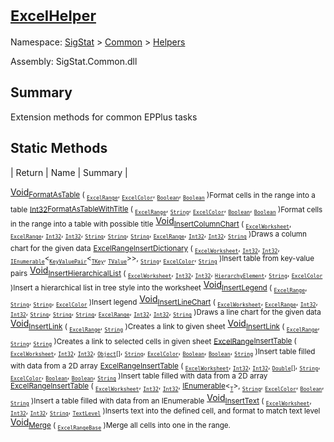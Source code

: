 # <sub>[ExcelHelper](./ExcelHelper.md)</sub>

Namespace: [SigStat]() > [Common](./../README.md) > [Helpers](./README.md)

Assembly: SigStat.Common.dll

## Summary
Extension methods for common EPPlus tasks

## Static Methods

| Return | Name | Summary | 

[Void](https://docs.microsoft.com/en-us/dotnet/api/System.Void)<sub>[FormatAsTable](./Methods/ExcelHelper-100663987.md) ( <sub>[`ExcelRange`](./ExcelHelper.md)</sub>, <sub>[`ExcelColor`](./Excel/ExcelColor.md)</sub>, <sub>[`Boolean`](https://docs.microsoft.com/en-us/dotnet/api/System.Boolean)</sub>, <sub>[`Boolean`](https://docs.microsoft.com/en-us/dotnet/api/System.Boolean)</sub> )</sub><sub>Format cells in the range into a table</sub>
<sub>[Int32](https://docs.microsoft.com/en-us/dotnet/api/System.Int32)</sub><sub>[FormatAsTableWithTitle](./Methods/ExcelHelper-100663988.md) ( <sub>[`ExcelRange`](./ExcelHelper.md)</sub>, <sub>[`String`](https://docs.microsoft.com/en-us/dotnet/api/System.String)</sub>, <sub>[`ExcelColor`](./Excel/ExcelColor.md)</sub>, <sub>[`Boolean`](https://docs.microsoft.com/en-us/dotnet/api/System.Boolean)</sub>, <sub>[`Boolean`](https://docs.microsoft.com/en-us/dotnet/api/System.Boolean)</sub> )</sub><sub>Format cells in the range into a table with possible title</sub>
[Void](https://docs.microsoft.com/en-us/dotnet/api/System.Void)<sub>[InsertColumnChart](./Methods/ExcelHelper-100664000.md) ( <sub>[`ExcelWorksheet`](./ExcelHelper.md)</sub>, <sub>[`ExcelRange`](./ExcelHelper.md)</sub>, <sub>[`Int32`](https://docs.microsoft.com/en-us/dotnet/api/System.Int32)</sub>, <sub>[`Int32`](https://docs.microsoft.com/en-us/dotnet/api/System.Int32)</sub>, <sub>[`String`](https://docs.microsoft.com/en-us/dotnet/api/System.String)</sub>, <sub>[`String`](https://docs.microsoft.com/en-us/dotnet/api/System.String)</sub>, <sub>[`String`](https://docs.microsoft.com/en-us/dotnet/api/System.String)</sub>, <sub>[`ExcelRange`](./ExcelHelper.md)</sub>, <sub>[`Int32`](https://docs.microsoft.com/en-us/dotnet/api/System.Int32)</sub>, <sub>[`Int32`](https://docs.microsoft.com/en-us/dotnet/api/System.Int32)</sub>, <sub>[`String`](https://docs.microsoft.com/en-us/dotnet/api/System.String)</sub> )</sub><sub>Draws a column chart for the given data</sub>
<sub>[ExcelRange](./ExcelHelper.md)</sub><sub>[InsertDictionary](./Methods/ExcelHelper-100663992.md) ( <sub>[`ExcelWorksheet`](./ExcelHelper.md)</sub>, <sub>[`Int32`](https://docs.microsoft.com/en-us/dotnet/api/System.Int32)</sub>, <sub>[`Int32`](https://docs.microsoft.com/en-us/dotnet/api/System.Int32)</sub>, <sub>[`IEnumerable`](./ExcelHelper.md)</sub>\<<sub>[`KeyValuePair`](./ExcelHelper.md)</sub>\<<sub>[`TKey`](./ExcelHelper.md)</sub>, <sub>[`TValue`](./ExcelHelper.md)</sub>>>, <sub>[`String`](https://docs.microsoft.com/en-us/dotnet/api/System.String)</sub>, <sub>[`ExcelColor`](./Excel/ExcelColor.md)</sub>, <sub>[`String`](https://docs.microsoft.com/en-us/dotnet/api/System.String)</sub> )</sub><sub>Insert table from key-value pairs</sub>
[Void](https://docs.microsoft.com/en-us/dotnet/api/System.Void)<sub>[InsertHierarchicalList](./Methods/ExcelHelper-100663993.md) ( <sub>[`ExcelWorksheet`](./ExcelHelper.md)</sub>, <sub>[`Int32`](https://docs.microsoft.com/en-us/dotnet/api/System.Int32)</sub>, <sub>[`Int32`](https://docs.microsoft.com/en-us/dotnet/api/System.Int32)</sub>, <sub>[`HierarchyElement`](./HierarchyElement.md)</sub>, <sub>[`String`](https://docs.microsoft.com/en-us/dotnet/api/System.String)</sub>, <sub>[`ExcelColor`](./Excel/ExcelColor.md)</sub> )</sub><sub>Insert a hierarchical list in tree style into the worksheet</sub>
[Void](https://docs.microsoft.com/en-us/dotnet/api/System.Void)<sub>[InsertLegend](./Methods/ExcelHelper-100663995.md) ( <sub>[`ExcelRange`](./ExcelHelper.md)</sub>, <sub>[`String`](https://docs.microsoft.com/en-us/dotnet/api/System.String)</sub>, <sub>[`String`](https://docs.microsoft.com/en-us/dotnet/api/System.String)</sub>, <sub>[`ExcelColor`](./Excel/ExcelColor.md)</sub> )</sub><sub>Insert legend</sub>
[Void](https://docs.microsoft.com/en-us/dotnet/api/System.Void)<sub>[InsertLineChart](./Methods/ExcelHelper-100663999.md) ( <sub>[`ExcelWorksheet`](./ExcelHelper.md)</sub>, <sub>[`ExcelRange`](./ExcelHelper.md)</sub>, <sub>[`Int32`](https://docs.microsoft.com/en-us/dotnet/api/System.Int32)</sub>, <sub>[`Int32`](https://docs.microsoft.com/en-us/dotnet/api/System.Int32)</sub>, <sub>[`String`](https://docs.microsoft.com/en-us/dotnet/api/System.String)</sub>, <sub>[`String`](https://docs.microsoft.com/en-us/dotnet/api/System.String)</sub>, <sub>[`String`](https://docs.microsoft.com/en-us/dotnet/api/System.String)</sub>, <sub>[`ExcelRange`](./ExcelHelper.md)</sub>, <sub>[`Int32`](https://docs.microsoft.com/en-us/dotnet/api/System.Int32)</sub>, <sub>[`Int32`](https://docs.microsoft.com/en-us/dotnet/api/System.Int32)</sub>, <sub>[`String`](https://docs.microsoft.com/en-us/dotnet/api/System.String)</sub> )</sub><sub>Draws a line chart for the given data</sub>
[Void](https://docs.microsoft.com/en-us/dotnet/api/System.Void)<sub>[InsertLink](./Methods/ExcelHelper-100663996.md) ( <sub>[`ExcelRange`](./ExcelHelper.md)</sub>, <sub>[`String`](https://docs.microsoft.com/en-us/dotnet/api/System.String)</sub> )</sub><sub>Creates a link to given sheet</sub>
[Void](https://docs.microsoft.com/en-us/dotnet/api/System.Void)<sub>[InsertLink](./Methods/ExcelHelper-100663997.md) ( <sub>[`ExcelRange`](./ExcelHelper.md)</sub>, <sub>[`String`](https://docs.microsoft.com/en-us/dotnet/api/System.String)</sub>, <sub>[`String`](https://docs.microsoft.com/en-us/dotnet/api/System.String)</sub> )</sub><sub>Creates a link to selected cells in given sheet</sub>
<sub>[ExcelRange](./ExcelHelper.md)</sub><sub>[InsertTable](./Methods/ExcelHelper-100663989.md) ( <sub>[`ExcelWorksheet`](./ExcelHelper.md)</sub>, <sub>[`Int32`](https://docs.microsoft.com/en-us/dotnet/api/System.Int32)</sub>, <sub>[`Int32`](https://docs.microsoft.com/en-us/dotnet/api/System.Int32)</sub>, <sub>[`Object`](https://docs.microsoft.com/en-us/dotnet/api/System.Object)[]</sub>, <sub>[`String`](https://docs.microsoft.com/en-us/dotnet/api/System.String)</sub>, <sub>[`ExcelColor`](./Excel/ExcelColor.md)</sub>, <sub>[`Boolean`](https://docs.microsoft.com/en-us/dotnet/api/System.Boolean)</sub>, <sub>[`Boolean`](https://docs.microsoft.com/en-us/dotnet/api/System.Boolean)</sub>, <sub>[`String`](https://docs.microsoft.com/en-us/dotnet/api/System.String)</sub> )</sub><sub>Insert table filled with data from a 2D array</sub>
<sub>[ExcelRange](./ExcelHelper.md)</sub><sub>[InsertTable](./Methods/ExcelHelper-100663990.md) ( <sub>[`ExcelWorksheet`](./ExcelHelper.md)</sub>, <sub>[`Int32`](https://docs.microsoft.com/en-us/dotnet/api/System.Int32)</sub>, <sub>[`Int32`](https://docs.microsoft.com/en-us/dotnet/api/System.Int32)</sub>, <sub>[`Double`](https://docs.microsoft.com/en-us/dotnet/api/System.Double)[]</sub>, <sub>[`String`](https://docs.microsoft.com/en-us/dotnet/api/System.String)</sub>, <sub>[`ExcelColor`](./Excel/ExcelColor.md)</sub>, <sub>[`Boolean`](https://docs.microsoft.com/en-us/dotnet/api/System.Boolean)</sub>, <sub>[`Boolean`](https://docs.microsoft.com/en-us/dotnet/api/System.Boolean)</sub>, <sub>[`String`](https://docs.microsoft.com/en-us/dotnet/api/System.String)</sub> )</sub><sub>Insert table filled with data from a 2D array</sub>
<sub>[ExcelRange](./ExcelHelper.md)</sub><sub>[InsertTable](./Methods/ExcelHelper-100663991.md) ( <sub>[`ExcelWorksheet`](./ExcelHelper.md)</sub>, <sub>[`Int32`](https://docs.microsoft.com/en-us/dotnet/api/System.Int32)</sub>, <sub>[`Int32`](https://docs.microsoft.com/en-us/dotnet/api/System.Int32)</sub>, [IEnumerable](https://docs.microsoft.com/en-us/dotnet/api/System.Collections.Ienumerable)\<<sub>[`T`](./ExcelHelper.md)</sub>>, <sub>[`String`](https://docs.microsoft.com/en-us/dotnet/api/System.String)</sub>, <sub>[`ExcelColor`](./Excel/ExcelColor.md)</sub>, <sub>[`Boolean`](https://docs.microsoft.com/en-us/dotnet/api/System.Boolean)</sub>, <sub>[`String`](https://docs.microsoft.com/en-us/dotnet/api/System.String)</sub> )</sub><sub>Insert a table filled with data from an IEnumerable</sub>
[Void](https://docs.microsoft.com/en-us/dotnet/api/System.Void)<sub>[InsertText](./Methods/ExcelHelper-100664001.md) ( <sub>[`ExcelWorksheet`](./ExcelHelper.md)</sub>, <sub>[`Int32`](https://docs.microsoft.com/en-us/dotnet/api/System.Int32)</sub>, <sub>[`Int32`](https://docs.microsoft.com/en-us/dotnet/api/System.Int32)</sub>, <sub>[`String`](https://docs.microsoft.com/en-us/dotnet/api/System.String)</sub>, <sub>[`TextLevel`](./Excel/TextLevel.md)</sub> )</sub><sub>Inserts text into the defined cell, and format to match text level</sub>
[Void](https://docs.microsoft.com/en-us/dotnet/api/System.Void)<sub>[Merge](./Methods/ExcelHelper-100663986.md) ( <sub>[`ExcelRangeBase`](./ExcelHelper.md)</sub> )</sub><sub>Merge all cells into one in the range.</sub>


